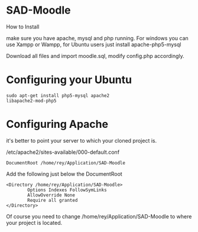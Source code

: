 SAD-Moodle
==========


How to Install

make sure you have apache, mysql and php running. For windows you can use Xampp or Wampp, for Ubuntu users just install apache-php5-mysql 

Download all files and import moodle.sql, modify config.php accordingly.



Configuring your Ubuntu
=========================

<code>sudo apt-get install php5-mysql apache2 libapache2-mod-php5</code>






Configuring Apache
====================

it's better to point your server to which your cloned project is.


/etc/apache2/sites-available/000-default.conf
<pre><code>DocumentRoot /home/rey/Application/SAD-Moodle</code></pre>
Add the following just below the DocumentRoot

<pre><code>&lt;Directory /home/rey/Application/SAD-Moodle&gt;
        Options Indexes FollowSymLinks
        AllowOverride None
        Require all granted
&lt;/Directory&gt;</code></pre>

Of course you need to change /home/rey/Application/SAD-Moodle to where your project is located.

  
  
